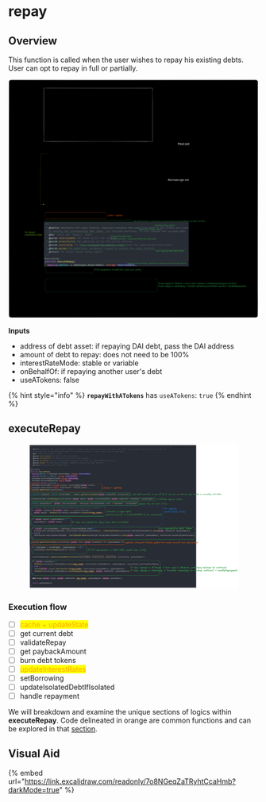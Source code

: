 # repay

## Overview

This function is called when the user wishes to repay his existing debts. User can opt to repay in full or partially.

<img src="../../.gitbook/assets/file.excalidraw (19).svg" alt="" class="gitbook-drawing">

**Inputs**

* address of debt asset: if repaying DAI debt, pass the DAI address
* amount of debt to repay: does not need to be 100%
* interestRateMode: stable or variable
* onBehalfOf: if repaying another user's debt
* useATokens: false

{% hint style="info" %}
**`repayWithATokens`** has `useATokens`: `true`
{% endhint %}

## executeRepay

<figure><img src="../../.gitbook/assets/image (229).png" alt=""><figcaption></figcaption></figure>

### Execution flow

* [ ] <mark style="color:orange;">cache + updateState</mark>
* [ ] get current debt&#x20;
* [ ] validateRepay
* [ ] get paybackAmount
* [ ] burn debt tokens
* [ ] <mark style="color:orange;">updateInterestRates</mark>
* [ ] setBorrowing
* [ ] updateIsolatedDebtIfIsolated
* [ ] handle repayment

We will breakdown and examine the unique sections of logics within **executeRepay**. Code delineated in orange are common functions and can be explored in that [section](../common-functions/).

## Visual Aid

{% embed url="https://link.excalidraw.com/readonly/7o8NGeqZaTRyhtCcaHmb?darkMode=true" %}
